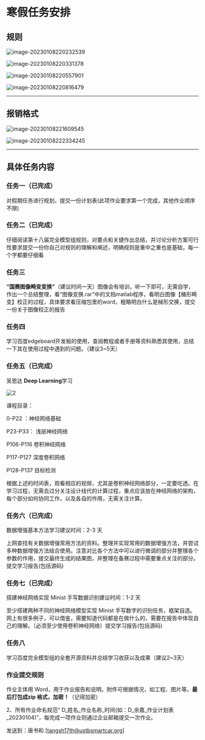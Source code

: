 # 寒假任务安排

## 规则

![image-20230108220232539](https://yoga-typora-photo.oss-cn-beijing.aliyuncs.com/typora_img/image-20230108220232539.png)

![image-20230108220331378](https://yoga-typora-photo.oss-cn-beijing.aliyuncs.com/typora_img/image-20230108220331378.png)

![image-20230108220557901](https://yoga-typora-photo.oss-cn-beijing.aliyuncs.com/typora_img/image-20230108220557901.png)

![image-20230108220816479](https://yoga-typora-photo.oss-cn-beijing.aliyuncs.com/typora_img/image-20230108220816479.png)

---

## 报销格式



![image-20230108221609545](https://yoga-typora-photo.oss-cn-beijing.aliyuncs.com/typora_img/image-20230108221609545.png)

![image-20230108222334245](https://yoga-typora-photo.oss-cn-beijing.aliyuncs.com/typora_img/image-20230108222334245.png)

---

## 具体任务内容

### 任务一（已完成）

对假期任务进行规划，提交一份计划表(此项作业要求第一个完成，其他作业顺序不限)

### 任务二（已完成）

仔细阅读第十八届完全模型组规则，对要点和关键作出总结，并讨论分析方案可行性要求提交一份你自己对规则的理解和阐述，明确规则是重中之重也是基础，每一个字都要仔细看

### 任务三

 **“国赛图像畸变变换”**（建议时间一天）图像会有培训，听一下即可，无需自学，作出一个总结整理，看“图像变换.rar”中的文档matlab程序，看明白图像【桶形畸变】校正的过程，具体要求看压缩包里的word，粗略明白什么是梯形交换，提交一份关于图像校正的报告

### 任务四

学习百度edgeboard开发板的使用，查阅教程或者手册等资料熟悉其使用，总结一下其在使用过程中遇到的问题。（建议3~5天）

### 任务五（已完成）

吴恩达 **Deep Learning**学习

![2](https://yoga-typora-photo.oss-cn-beijing.aliyuncs.com/typora_img/2.jpg)

课程目录：

0-P22 ：神经网络基础

P23-P33： 浅层神经网络

P106-P116  卷积神经网络

P117-P127 深度卷积网络

P128-P137 目标检测

根据上述的时间表，观看相应的视频，尤其是卷积神经网络部分，一定要吃透。在学习过程，无需去过分关注设计线代的计算过程，重点应该放在神经网络的架构，每个部分如何协同工作，以及各自的作用，无需关注计算。

### 任务六（已完成）

数据增强基本方法学习建议时间：2-3 天

上网查找有关数据增强常用方法的资料。整理并实现常用的数据增强方法，并尝试多种数据增强方法结合使用。注意对比各个方法中可以进行微调的部分并整理各个参数的作用，提交最终生成的结果图，并整理在备赛过程中需要重点关注的部分。提交学习报告(包括源码)

### 任务七（已完成）

搭建神经网络实现 Minist 手写数据识别建议时间：1-2 天

至少搭建两种不同的神经网络模型实现 Minist 手写数字的识别任务，框架自选。网上有很多例子，可以借鉴，需要知道代码都是在做什么的，需要在报告中体现自己的理解。（必须至少使用卷积神经网络）提交学习报告(包括源码)

### 任务八

学习百度完全模型组的全套开源资料并总结学习收获以及成果（建议2~3天）

### 作业提交规则

作业主体用 Word，用于作业报告和说明。附件可根据情况，如工程、图片等。**最后打包成zip 格式，加密！**（记得加密）

2、所有作业命名规范“ D_姓名_作业名称_时间(如：D_余嘉_作业计划表_20230104)”，每完成一项作业则通过企业邮箱提交一次作业。

发送到：唐书和 [tangsh17th@ustbsmartcar.org]


